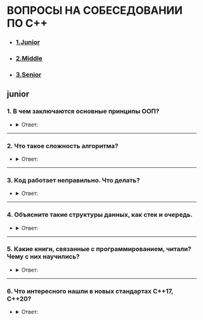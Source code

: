 #  ВОПРОСЫ НА СОБЕСЕДОВАНИИ ПО С++

- ### [1.Junior](#junior)
- ### [2.Middle](#middle)
- ### [3.Senior](#senior)

## **junior**

### 1. В чем заключаются основные принципы ООП?

- <details><summary>Ответ:</summary>

    - Абстракция — отделение концепции от ее экземпляра;
    - Полиморфизм — реализация задач одной и той же идеи разными способами;
    - Наследование — способность объекта или класса базироваться на другом объекте или классе. Это главный механизм для
      повторного использования кода.
    - Наследственное отношение классов четко определяет их иерархию;
    - Инкапсуляция — размещение одного объекта или класса внутри другого для разграничения доступа к ним.</abbr>
  </details>

---

### 2. Что такое сложность алгоритма?

- <details><summary>Ответ:</summary>
   Сложность алгоритмов обычно оценивают по времени выполнения или по используемой памяти. В обоих случаях сложность зависит от размеров входных данных: массив из 100 элементов будет обработан быстрее, чем аналогичный из 1000. При этом точное время мало кого интересует: оно зависит от процессора, типа данных, языка программирования и множества других параметров. Важна лишь асимптотическая сложность, т. е. сложность при стремлении размера входных данных к бесконечности.
   Допустим, некоторому алгоритму нужно выполнить 4n3 + 7n условных операций, чтобы обработать n элементов входных данных. При увеличении n на итоговое время работы будет значительно больше влиять возведение n в куб, чем умножение его на 4 или же прибавление 7n. Тогда говорят, что временная сложность этого алгоритма равна О(n3), т. е. зависит от размера входных данных кубически.

  Использование заглавной буквы О (или так называемая О-нотация) пришло из математики, где её применяют для сравнения
  асимптотического поведения функций. Формально O(f(n)) означает, что время работы алгоритма (или объём занимаемой
  памяти) растёт в зависимости от объёма входных данных не быстрее, чем некоторая константа, умноженная на f(n).
   </details>

---

### 3. Код работает неправильно. Что делать?

- <details><summary>Ответ:</summary>
   <a href="https://wpsites.net/wordpress-tips/reasons-code-doesnt-work-how-to-fix-it"> 24+ причины, по которым код не работает и как это исправить</a>

</details>

---

### 4. Объясните такие структуры данных, как стек и очередь.

- <details><summary>Ответ:</summary>

    - ### [Stack](https://en.cppreference.com/w/cpp/container/stack)

  Стек — это коллекция, элементы которой получают по принципу «последний вошел,
  первый вышел» (Last-In-First-Out или LIFO). Это значит,
  что мы будем иметь доступ только к последнему добавленному элементу.

    - ### [Очередь](https://en.cppreference.com/w/cpp/container/queue)
  Очереди очень похожи на стеки. Они также не дают доступа к произвольному элементу, но, в отличие от стека, элементы
  кладутся (enqueue) и забираются (dequeue) с разных концов. Такой метод называется «первый вошел, первый вышел» (
  First-In-First-Out или FIFO). То есть забирать элементы из очереди мы будем в том же порядке, что и клали. Как
  реальная очередь или конвейер.

</details>

---

### 5. Какие книги, связанные с программированием, читали? Чему с них научились?

- <details><summary>Ответ:</summary>

    - Рао ["Освой самостоятельно C++ по одному часу в день"](https://www.ozon.ru/product/osvoy-samostoyatelno-c-po-odnomu-chasu-v-den-142089790/?sh=Pm_7mIz-pQ)
    - Липпман Лажойе [Язык программирования С++. Базовый курс, 5-е изд.2014](https://www.ozon.ru/product/yazyk-programmirovaniya-c-bazovyy-kurs-137901227/?sh=Pm_7mLl1aQ)
    - Мейерс [Эффективный и современный C++ 2016](https://www.ozon.ru/product/meyers-skott-effektivnyy-i-sovremennyy-s-42-rekomendatsii-po-ispolzovaniyu-s-11-i-s-14-633967164/?asb=2UJejNHj5RiO2grkh5kiw3daU2aFs5ezngamK3OLKrs%253D&asb2=Oxg9aE4DrZNIAR1pSmbhzQn_7roz9BTQCjFLW3x1nLkUHjQujAjBcPQNpMCe8vDv&keywords=%D0%BC%D0%B5%D0%B9%D0%B5%D1%80%D1%81+-+%D1%8D%D1%84%D1%84%D0%B5%D0%BA%D1%82%D0%B8%D0%B2%D0%BD%D1%8B%D0%B9+%D0%B8+%D1%81%D0%BE%D0%B2%D1%80%D0%B5%D0%BC%D0%B5%D0%BD%D0%BD%D1%8B%D0%B9+c+-+2016&sh=Pm_7mDGkcg)

</details>

---

### 6. Что интересного нашли в новых стандартах С++17, С++20?
  - <details><summary>Ответ:</summary>
    
    - #### C++17
            std::string_view,
            std::optional,
            std::any,
            Захват лямбда-объектом *this,
            std::search
    - #### C++20
          operator <=>,
          std::atomic<std::shared_ptr<T>>,
          std::ranges,
          <coroutine>,
          <span>

</details>

[//]: # ([Автор вопросов]&#40;https://dou.ua/lenta/articles/interview-questions-c-developer/&#41;)
